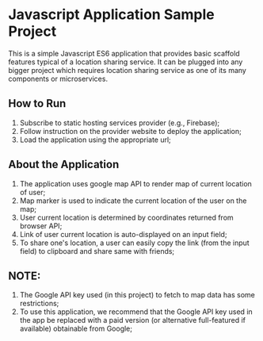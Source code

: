 # Javascript Application Sample Project 
This is a simple Javascript ES6 application that provides basic scaffold features typical of a location sharing service. It can be plugged into any bigger project which requires location sharing service as one of its many components or microservices. 

## How to Run
1. Subscribe to static hosting services provider (e.g., Firebase);
2. Follow instruction on the provider website to deploy the application;
3. Load the application using the appropriate url;

## About the Application 
1. The application uses google map API to render map of current location of user;
2. Map marker is used to indicate the current location of the user on the map;
3. User current location is determined by coordinates returned from browser API;
4. Link of user current location is auto-displayed on an input field;
5. To share one's location, a user can easily copy the link (from the input field) to clipboard and share same with friends;

## NOTE: 
1. The Google API key used (in this project) to fetch to map data has some restrictions;
2. To use this application, we recommend that the Google API key used in the app be replaced with a paid version (or alternative full-featured if available) obtainable from Google;